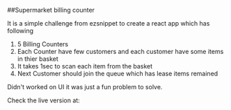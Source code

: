 ##Supermarket billing counter

It is a simple challenge from ezsnippet to create a react app which has following 
1.  5 Billing Counters
2.  Each Counter have few customers and each customer have some items in thier basket
3.  It takes 1sec to scan each item from the basket
4.  Next Customer should join the queue which has lease items remained

Didn't worked on UI it was just a fun problem to solve.

Check the live version at: 
